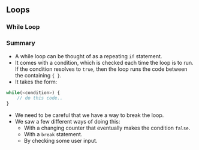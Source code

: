 ## Loops

### While Loop


### Summary
- A while loop can be thought of as a repeating `if` statement.
- It comes with a condition, which is checked each time the loop is to run. If the condition resolves to `true`, then the loop runs the code between the containing `{ }`.
- It takes the form:
```js
while(<condition>) {      
    // do this code..
}
```
- We need to be careful that we have a way to break the loop.
- We saw a few different ways of doing this:
    - With a changing counter that eventually makes the condition `false`.
    - With a `break` statement.
    - By checking some user input.